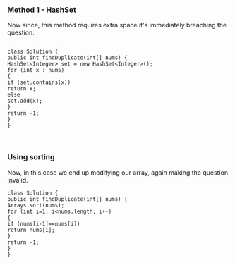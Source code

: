 ### Method 1 - HashSet
Now since, this method requires extra space it's immediately breaching the question.
```
​
class Solution {
public int findDuplicate(int[] nums) {
HashSet<Integer> set = new HashSet<Integer>();
for (int x : nums)
{
if (set.contains(x))
return x;
else
set.add(x);
}
return -1;
}
}
```
​
### Using sorting
Now, in this case we end up modifying our array, again making the question invalid.
```
class Solution {
public int findDuplicate(int[] nums) {
Arrays.sort(nums);
for (int i=1; i<nums.length; i++)
{
if (nums[i-1]==nums[i])
return nums[i];
}
return -1;
}
}
```